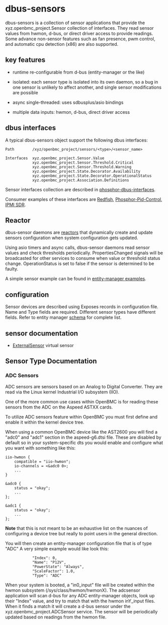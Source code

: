 # dbus-sensors

dbus-sensors is a collection of sensor applications that provide the
xyz.openbmc_project.Sensor collection of interfaces. They read sensor values
from hwmon, d-bus, or direct driver access to provide readings. Some advance
non-sensor features such as fan presence, pwm control, and automatic cpu
detection (x86) are also supported.

## key features

- runtime re-configurable from d-bus (entity-manager or the like)

- isolated: each sensor type is isolated into its own daemon, so a bug in one
  sensor is unlikely to affect another, and single sensor modifications are
  possible

- async single-threaded: uses sdbusplus/asio bindings

- multiple data inputs: hwmon, d-bus, direct driver access

## dbus interfaces

A typical dbus-sensors object support the following dbus interfaces:

```text
Path        /xyz/openbmc_project/sensors/<type>/<sensor_name>

Interfaces  xyz.openbmc_project.Sensor.Value
            xyz.openbmc_project.Sensor.Threshold.Critical
            xyz.openbmc_project.Sensor.Threshold.Warning
            xyz.openbmc_project.State.Decorator.Availability
            xyz.openbmc_project.State.Decorator.OperationalStatus
            xyz.openbmc_project.Association.Definitions

```

Sensor interfaces collection are described in
[phosphor-dbus-interfaces](https://github.com/openbmc/phosphor-dbus-interfaces/tree/master/yaml/xyz/openbmc_project/Sensor).

Consumer examples of these interfaces are
[Redfish](https://github.com/openbmc/bmcweb/blob/master/redfish-core/lib/sensors.hpp),
[Phosphor-Pid-Control](https://github.com/openbmc/phosphor-pid-control),
[IPMI SDR](https://github.com/openbmc/phosphor-host-ipmid/blob/master/dbus-sdr/sensorcommands.cpp).

## Reactor

dbus-sensor daemons are [reactors](https://github.com/openbmc/entity-manager)
that dynamically create and update sensors configuration when system
configuration gets updated.

Using asio timers and async calls, dbus-sensor daemons read sensor values and
check thresholds periodically. PropertiesChanged signals will be broadcasted for
other services to consume when value or threshold status change. OperationStatus
is set to false if the sensor is determined to be faulty.

A simple sensor example can be found in
[entity-manager examples](https://github.com/openbmc/entity-manager/blob/master/docs/my_first_sensors.md).

## configuration

Sensor devices are described using Exposes records in configuration file. Name
and Type fields are required. Different sensor types have different fields.
Refer to entity manager
[schema](https://github.com/openbmc/entity-manager/blob/master/schemas/legacy.json)
for complete list.

## sensor documentation

- [ExternalSensor](https://github.com/openbmc/docs/blob/master/designs/external-sensor.md)
  virtual sensor

## Sensor Type Documentation

### ADC Sensors

ADC sensors are sensors based on an Analog to Digital Converter. They are read
via the Linux kernel Industrial I/O subsystem (IIO).

One of the more common use cases within OpenBMC is for reading these sensors
from the ADC on the Aspeed ASTXX cards.

To utilize ADC sensors feature within OpenBMC you must first define and enable
it within the kernel device tree.

When using a common OpenBMC device like the AST2600 you will find a "adc0" and
"adc1" section in the aspeed-g6.dtsi file. These are disabled by default so in
your system-specific dts you would enable and configure what you want with
something like this:

```text
iio-hwmon {
    compatible = "iio-hwmon";
    io-channels = <&adc0 0>;
    ...
}

&adc0 {
    status = "okay";
    ...
};

&adc1 {
    status = "okay";
    ...
};
```

**Note** that this is not meant to be an exhaustive list on the nuances of
configuring a device tree but really to point users in the general direction.

You will then create an entity-manager configuration file that is of type "ADC"
A very simple example would like look this:

```text
            "Index": 0,
            "Name": "P12V",
            "PowerState": "Always",
            "ScaleFactor": 1.0,
            "Type": "ADC"
```

When your system is booted, a "in0_input" file will be created within the hwmon
subsystem (/sys/class/hwmon/hwmonX). The adcsensor application will scan d-bus
for any ADC entity-manager objects, look up their "Index" value, and try to
match that with the hwmon inY_input files. When it finds a match it will create
a d-bus sensor under the xyz.openbmc_project.ADCSensor service. The sensor will
be periodically updated based on readings from the hwmon file.
